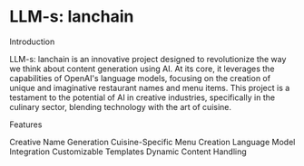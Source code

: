 # LLM-s: lanchain

Introduction

LLM-s: lanchain is an innovative project designed to revolutionize the way we think about content generation using AI. At its core, it leverages the capabilities of OpenAI's language models, focusing on the creation of unique and imaginative restaurant names and menu items. This project is a testament to the potential of AI in creative industries, specifically in the culinary sector, blending technology with the art of cuisine.

Features

Creative Name Generation
Cuisine-Specific Menu Creation
Language Model Integration
Customizable Templates
Dynamic Content Handling
